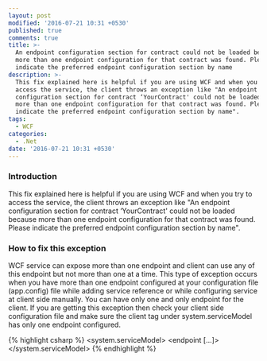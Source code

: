 ```yaml
---
layout: post
modified: '2016-07-21 10:31 +0530'
published: true
comments: true
title: >-
  An endpoint configuration section for contract could not be loaded because
  more than one endpoint configuration for that contract was found. Please
  indicate the preferred endpoint configuration section by name
description: >-
  This fix explained here is helpful if you are using WCF and when you try to
  access the service, the client throws an exception like "An endpoint
  configuration section for contract ‘YourContract' could not be loaded because
  more than one endpoint configuration for that contract was found. Please
  indicate the preferred endpoint configuration section by name".
tags:
  - WCF
categories:
  - .Net
date: '2016-07-21 10:31 +0530'
---
```

### Introduction
This fix explained here is helpful if you are using WCF and when you try to access the service, the client throws an exception like "An endpoint configuration section for contract ‘YourContract' could not be loaded because more than one endpoint configuration for that contract was found. Please indicate the preferred endpoint configuration section by name".

### How to fix this exception
WCF service can expose more than one endpoint and client can use any of this endpoint but not more than one at a time. This type of exception occurs when you have more than one endpoint configured at your configuration file (app.config) file while adding service reference or while configuring service at client side manually. You can have only one and only endpoint for the client. If you are getting this exception then check your client side configuration file and make sure the client tag under system.serviceModel has only one endpoint configured.

{% highlight csharp %}
<system.serviceModel>
   <client>
      <endpoint [...]>
     </endpoint>
   </client>
</system.serviceModel>
{% endhighlight %}
